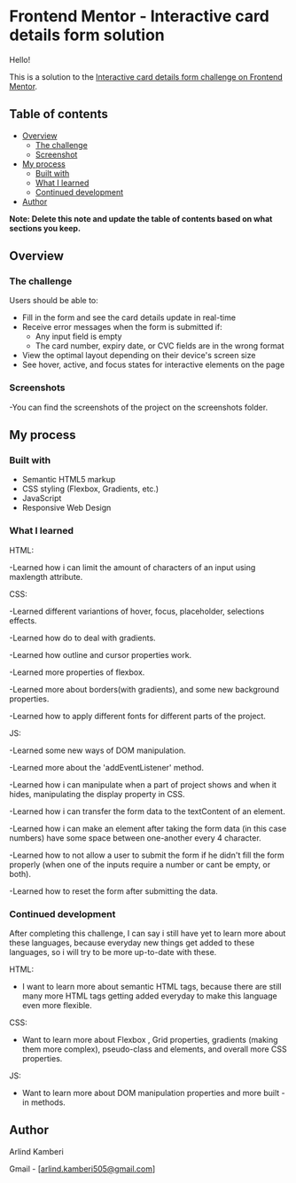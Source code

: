 # Frontend Mentor - Interactive card details form solution

Hello!

This is a solution to the [Interactive card details form challenge on Frontend Mentor](https://www.frontendmentor.io/challenges/interactive-card-details-form-XpS8cKZDWw).

## Table of contents

- [Overview](#overview)
  - [The challenge](#the-challenge)
  - [Screenshot](#screenshot)
- [My process](#my-process)
  - [Built with](#built-with)
  - [What I learned](#what-i-learned)
  - [Continued development](#continued-development)
- [Author](#author)

**Note: Delete this note and update the table of contents based on what sections you keep.**

## Overview

### The challenge

Users should be able to:

- Fill in the form and see the card details update in real-time
- Receive error messages when the form is submitted if:
  - Any input field is empty
  - The card number, expiry date, or CVC fields are in the wrong format
- View the optimal layout depending on their device's screen size
- See hover, active, and focus states for interactive elements on the page

### Screenshots

-You can find the screenshots of the project on the screenshots folder.

## My process

### Built with

- Semantic HTML5 markup
- CSS styling (Flexbox, Gradients, etc.)
- JavaScript
- Responsive Web Design

### What I learned

 HTML:

-Learned how i can limit the amount of characters of an input using maxlength attribute.

 CSS:

-Learned different variantions of hover, focus, placeholder, selections effects.

-Learned how do to deal with gradients.

-Learned how outline and cursor properties work.

-Learned more properties of flexbox.

-Learned more about borders(with gradients), and some new background properties.

-Learned how to apply different fonts for different parts of the project.


 JS:

-Learned some new ways of DOM manipulation.

-Learned more about the 'addEventListener' method.

-Learned how i can manipulate when a part of project shows and when it hides, manipulating the display property in CSS.

-Learned how i can transfer the form data to the textContent of an element.

-Learned how i can make an element after taking the form data (in this case numbers) have some space between one-another every 4 character.

-Learned how to not allow a user to submit the form if he didn't fill the form properly (when one of the inputs require a number or cant be empty, or both).

-Learned how to reset the form after submitting the data.


### Continued development

After completing this challenge, I can say i still have yet to learn more about these languages, because everyday new things get added to these languages, so i will try to be more up-to-date with these.

HTML:

- I want to learn more about semantic HTML tags, because there are still many more HTML tags getting added everyday to make this language even more flexible.

CSS:

- Want to learn more about Flexbox , Grid properties, gradients (making them more complex), pseudo-class and elements, and overall more CSS properties.

JS:

- Want to learn more about DOM manipulation properties and more built -in methods.

## Author

Arlind Kamberi

Gmail - [arlind.kamberi505@gmail.com]
